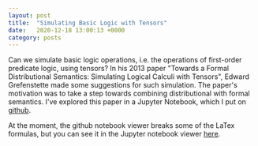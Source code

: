 ```yaml
---
layout: post
title:  "Simulating Basic Logic with Tensors"
date:   2020-12-18 13:00:13 +0000
category: posts
---
```


Can we simulate basic logic operations, i.e. the operations of first-order predicate logic, using tensors? In his 2013 paper "Towards a Formal Distributional Semantics: Simulating Logical Calculi with Tensors", Edward Grefenstette made some suggestions for such simulation.  The paper's motivation was to take a step towards combining distributional with formal semantics. I've explored this paper in a Jupyter Notebook, which I put on [github](https://github.com/dstrohmaier/logic_with_tensors/blob/master/logical_calculi_tensors.ipynb).

At the moment, the github notebook viewer breaks some of the LaTex formulas, but you can see it in the Jupyter notebook viewer [here](https://nbviewer.jupyter.org/github/dstrohmaier/logic_with_tensors/blob/master/logical_calculi_tensors.ipynb).
